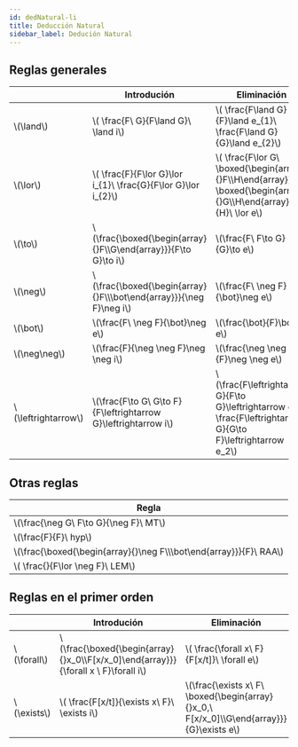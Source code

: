 ```yaml
---
id: dedNatural-li
title: Deducción Natural
sidebar_label: Dedución Natural
---
```


## Reglas generales

|   |Introdución|Eliminación|
|-|-|-|
|\\(\land\\)|\\( \\frac{F\ G}{F\\land G}\ \land i\\)| \\( \\frac{F\\land G}{F}\land e_{1}\ \\frac{F\\land G}{G}\land e_{2}\\)|
|\\(\lor\\)|\\( \\frac{F}{F\\lor G}\lor i_{1}\ \\frac{G}{F\\lor G}\lor i_{2}\\)|\\( \\frac{F\lor G\\ \boxed{\\begin{array}{}F\\\\H\\end{array}} \boxed{\\begin{array}{}G\\\\H\\end{array}}}{H}\ \lor e\\)|
|\\(\to\\)|\\(\\frac{\boxed{\\begin{array}{}F\\\\G\\end{array}}}{F\\to G}\to i\\)|\\(\\frac{F\\ F\\to G}{G}\to e\\)|
|\\(\neg\\)|\\(\\frac{\boxed{\\begin{array}{}F\\\\\\bot\\end{array}}}{\\neg F}\neg i\\)|\\(\\frac{F\\ \\neg F}{\\bot}\neg e\\)|
|\\(\bot\\)|\\(\\frac{F\\ \\neg F}{\\bot}\neg e\\)|\\(\\frac{\\bot}{F}\bot e\\)|
|\\(\neg\neg\\)|\\(\\frac{F}{\neg \neg F}\neg \neg i\\)|\\(\\frac{\neg \neg F}{F}\neg \neg e\\)|
|\\(\leftrightarrow\\)|\\(\\frac{F\\to G\\ G\\to F}{F\leftrightarrow G}\leftrightarrow i\\)|\\(\\frac{F\\leftrightarrow G}{F\to G}\leftrightarrow e_1\\ \\frac{F\\leftrightarrow G}{G\to F}\leftrightarrow e_2\\)|

## Otras reglas

|Regla|
|-| 
|\\(\\frac{\\neg G\\ F\\to G}{\\neg F}\ MT\\)|
|\\(\\frac{F}{F}\ hyp\\)|
|\\(\\frac{\boxed{\\begin{array}{}\\neg F\\\\\\bot\\end{array}}}{F}\ RAA\\)|
|\\( \\frac{}{F\\lor \\neg F}\ LEM\\)|

## Reglas en el primer orden

|   |Introdución|Eliminación|
|-|-|-|
|\\(\\forall\\)|\\(\\frac{\boxed{\\begin{array}{}x_0\\\\F[x/x_0]\\end{array}}}{\\forall x \ F}\forall i\\)|\\( \\frac{\\forall x\ F}{F[x/t]}\ \forall e\\)|
|\\(\\exists\\)|\\( \\frac{F[x/t]}{\\exists x\ F}\ \exists i\\)|\\(\\frac{\\exists x\ F\ \boxed{\\begin{array}{}x_0,\ F[x/x_0]\\\\G\\end{array}}}{G}\exists e\\)|